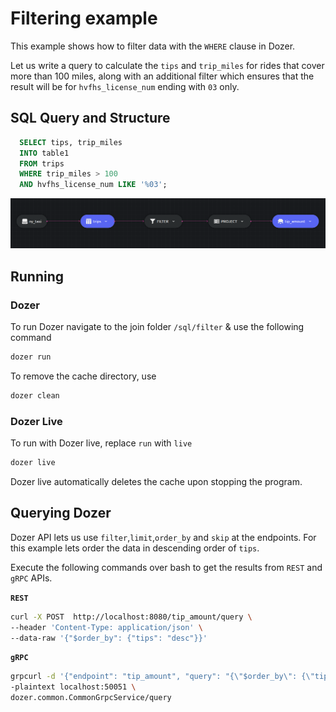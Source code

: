 # Filtering example

This example shows how to filter data with the `WHERE` clause in Dozer.

Let us write a query to calculate the `tips` and `trip_miles` for rides that cover more than 100 miles, along with an additional filter which ensures that the result will be for `hvfhs_license_num` ending with `03` only. 

## SQL Query and Structure

```sql
  SELECT tips, trip_miles
  INTO table1
  FROM trips 
  WHERE trip_miles > 100 
  AND hvfhs_license_num LIKE '%03';
```

![filtering_graph](../images/filtering_graph.png)


## Running


### Dozer

To run Dozer navigate to the join folder `/sql/filter` & use the following command

```bash
dozer run
```

To remove the cache directory, use

```bash
dozer clean
```


### Dozer Live

To run with Dozer live, replace `run` with `live`

```bash
dozer live
```

Dozer live automatically deletes the cache upon stopping the program.


## Querying Dozer 

Dozer API lets us use `filter`,`limit`,`order_by` and `skip` at the endpoints. For this example lets order the data in descending order of `tips`.

Execute the following commands over bash to get the results from `REST` and `gRPC` APIs.

**`REST`**

```bash
curl -X POST  http://localhost:8080/tip_amount/query \
--header 'Content-Type: application/json' \
--data-raw '{"$order_by": {"tips": "desc"}}'
```

**`gRPC`**

```bash
grpcurl -d '{"endpoint": "tip_amount", "query": "{\"$order_by\": {\"tips\": \"desc\"}}"}' \
-plaintext localhost:50051 \
dozer.common.CommonGrpcService/query
```